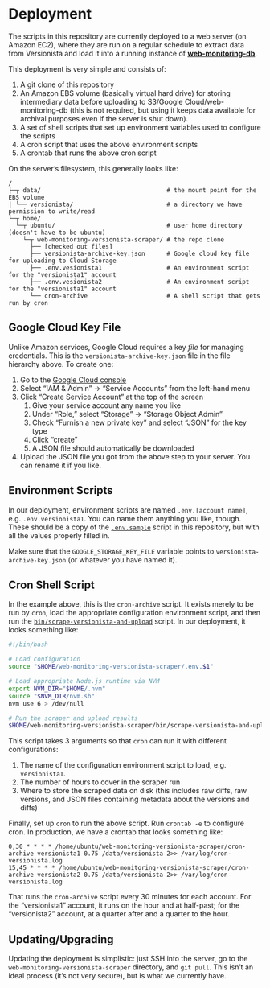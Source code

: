 # Deployment

The scripts in this repository are currently deployed to a web server (on Amazon EC2), where they are run on a regular schedule to extract data from Versionista and load it into a running instance of [**web-monitoring-db**](https://github.com/edgi-govdata-archiving/web-monitoring-db).

This deployment is very simple and consists of:

1. A git clone of this repository
2. An Amazon EBS volume (basically virtual hard drive) for storing intermediary data before uploading to S3/Google Cloud/web-monitoring-db (this is not required, but using it keeps data available for archival purposes even if the server is shut down).
3. A set of shell scripts that set up environment variables used to configure the scripts
4. A cron script that uses the above environment scripts
5. A crontab that runs the above cron script

On the server’s filesystem, this generally looks like:

```
/
├─┬ data/                                   # the mount point for the EBS volume
| └── versionista/                          # a directory we have permission to write/read
└─┬ home/
  └─┬ ubuntu/                               # user home directory (doesn't have to be ubuntu)
    └─┬ web-monitoring-versionista-scraper/ # the repo clone
      ├── [checked out files]
      ├── versionista-archive-key.json      # Google cloud key file for uploading to Cloud Storage
      ├── .env.vesionista1                  # An environment script for the "versionista1" account
      ├── .env.vesionista2                  # An environment script for the "versionista1" account
      └── cron-archive                      # A shell script that gets run by cron
```


## Google Cloud Key File

Unlike Amazon services, Google Cloud requires a key *file* for managing credentials. This is the `versionista-archive-key.json` file in the file hierarchy above. To create one:

1. Go to the [Google Cloud console](https://console.cloud.google.com/)
2. Select “IAM & Admin” → “Service Accounts” from the left-hand menu
3. Click “Create Service Account” at the top of the screen
    1. Give your service account any name you like
    2. Under “Role,” select “Storage” → “Storage Object Admin”
    3. Check “Furnish a new private key” and select “JSON” for the key type
    4. Click “create”
    5. A JSON file should automatically be downloaded
4. Upload the JSON file you got from the above step to your server. You can rename it if you like.


## Environment Scripts

In our deployment, environment scripts are named `.env.[account name]`, e.g. `.env.versionista1`. You can name them anything you like, though. These should be a copy of the [`.env.sample`](https://github.com/edgi-govdata-archiving/web-monitoring-versionista-scraper/blob/master/.env.sample) script in this repository, but with all the values properly filled in.

Make sure that the `GOOGLE_STORAGE_KEY_FILE` variable points to `versionista-archive-key.json` (or whatever you have named it).


## Cron Shell Script

In the example above, this is the `cron-archive` script. It exists merely to be run by `cron`, load the appropriate configuration environment script, and then run the [`bin/scrape-versionista-and-upload`](https://github.com/edgi-govdata-archiving/web-monitoring-versionista-scraper/blob/master/bin/scrape-versionista-and-upload) script. In our deployment, it looks something like:

```sh
#!/bin/bash

# Load configuration
source "$HOME/web-monitoring-versionista-scraper/.env.$1"

# Load appropriate Node.js runtime via NVM
export NVM_DIR="$HOME/.nvm"
source "$NVM_DIR/nvm.sh"
nvm use 6 > /dev/null

# Run the scraper and upload results
$HOME/web-monitoring-versionista-scraper/bin/scrape-versionista-and-upload --after $2 --output $3
```

This script takes 3 arguments so that `cron` can run it with different configurations:

1. The name of the configuration environment script to load, e.g. `versionista1`.
2. The number of hours to cover in the scraper run
3. Where to store the scraped data on disk (this includes raw diffs, raw versions, and JSON files containing metadata about the versions and diffs)

Finally, set up `cron` to run the above script. Run `crontab -e` to configure cron. In production, we have a crontab that looks something like:

```cron
0,30 * * * * /home/ubuntu/web-monitoring-versionista-scraper/cron-archive versionista1 0.75 /data/versionista 2>> /var/log/cron-versionista.log
15,45 * * * * /home/ubuntu/web-monitoring-versionista-scraper/cron-archive versionista2 0.75 /data/versionista 2>> /var/log/cron-versionista.log
```

That runs the `cron-archive` script every 30 minutes for each account. For the “versionista1” account, it runs on the hour and at half-past; for the “versionista2” account, at a quarter after and a quarter to the hour.


## Updating/Upgrading

Updating the deployment is simplistic: just SSH into the server, go to the `web-monitoring-versionista-scraper` directory, and `git pull`. This isn’t an ideal process (it’s not very secure), but is what we currently have.

